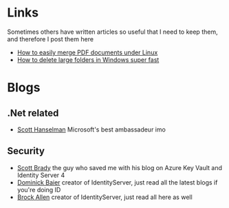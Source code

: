 # Links

Sometimes others have written articles so useful that I need to keep them, and therefore I post them here

-   [How to easily merge PDF documents under Linux](https://unixblogger.com/how-to-easily-merge-pdf-documents-under-linux/)
-   [How to delete large folders in Windows super fast](https://www.ghacks.net/2017/07/18/how-to-delete-large-folders-in-windows-super-fast/)

# Blogs
## .Net related
- [Scott Hanselman](https://www.hanselman.com/) Microsoft's best ambassadeur imo

## Security
- [Scott Brady](https://www.scottbrady91.com/) the guy who saved me with his blog on Azure Key Vault and Identity Server 4
- [Dominick Baier](https://leastprivilege.com/) creator of IdentityServer, just read all the latest blogs if you're doing ID
- [Brock Allen](https://brockallen.com/) creator of IdentityServer, just read all here as well